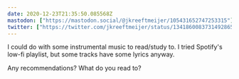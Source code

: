 ```yaml
---
date: 2020-12-23T21:35:50.085568Z
mastodon: ["https://mastodon.social/@jkreeftmeijer/105431652747253315"]
twitter: ["https://twitter.com/jkreeftmeijer/status/1341860083731492865"]
---
```

I could do with some instrumental music to read/study to. I tried Spotify's low-fi playlist, but some tracks have some lyrics anyway. 

Any recommendations? What do you read to?
